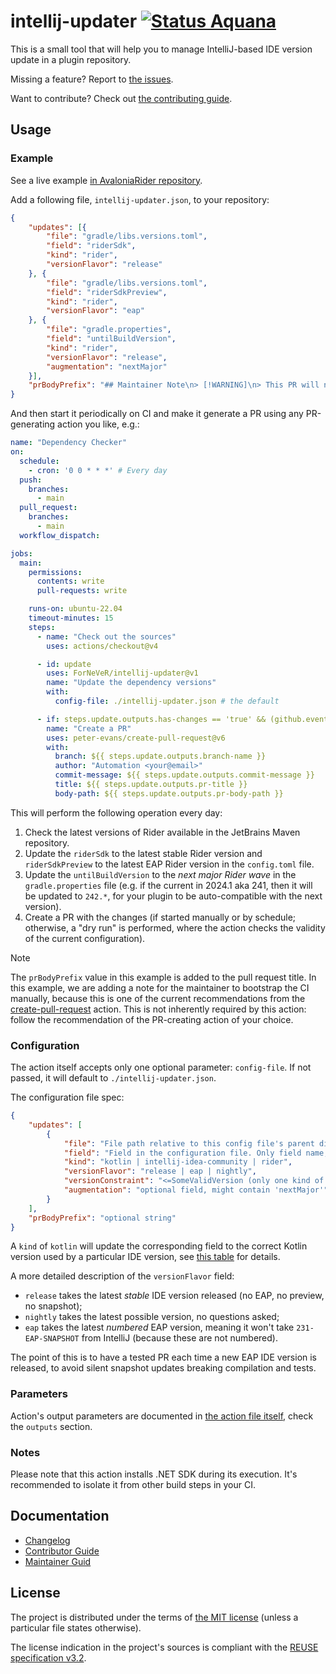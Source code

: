 <!--
SPDX-FileCopyrightText: 2024 Friedrich von Never <friedrich@fornever.me>

SPDX-License-Identifier: MIT
-->

intellij-updater [![Status Aquana][status-aquana]][andivionian-status-classifier]
================
This is a small tool that will help you to manage IntelliJ-based IDE version update in a plugin repository.

Missing a feature? Report to [the issues][issues].

Want to contribute? Check out [the contributing guide][docs.contributing].

Usage
-----
### Example
See a live example [in AvaloniaRider repository][example.avalonia-rider].

Add a following file, `intellij-updater.json`, to your repository:
```json
{
    "updates": [{
        "file": "gradle/libs.versions.toml",
        "field": "riderSdk",
        "kind": "rider",
        "versionFlavor": "release"
    }, {
        "file": "gradle/libs.versions.toml",
        "field": "riderSdkPreview",
        "kind": "rider",
        "versionFlavor": "eap"
    }, {
        "file": "gradle.properties",
        "field": "untilBuildVersion",
        "kind": "rider",
        "versionFlavor": "release",
        "augmentation": "nextMajor"
    }],
    "prBodyPrefix": "## Maintainer Note\n> [!WARNING]\n> This PR will not trigger CI by default. Please **close it and reopen manually** to trigger the CI.\n>\n> Unfortunately, this is a consequence of the current GitHub Action security model (by default, PRs created automatically aren't allowed to trigger other automation)."
}
```

And then start it periodically on CI and make it generate a PR using any PR-generating action you like, e.g.:
```yaml
name: "Dependency Checker"
on:
  schedule:
    - cron: '0 0 * * *' # Every day
  push:
    branches:
      - main
  pull_request:
    branches:
      - main
  workflow_dispatch:

jobs:
  main:
    permissions:
      contents: write
      pull-requests: write

    runs-on: ubuntu-22.04
    timeout-minutes: 15
    steps:
      - name: "Check out the sources"
        uses: actions/checkout@v4

      - id: update
        uses: ForNeVeR/intellij-updater@v1
        name: "Update the dependency versions"
        with:
          config-file: ./intellij-updater.json # the default

      - if: steps.update.outputs.has-changes == 'true' && (github.event_name == 'schedule' || github.event_name == 'workflow_dispatch')
        name: "Create a PR"
        uses: peter-evans/create-pull-request@v6
        with:
          branch: ${{ steps.update.outputs.branch-name }}
          author: "Automation <your@email>"
          commit-message: ${{ steps.update.outputs.commit-message }}
          title: ${{ steps.update.outputs.pr-title }}
          body-path: ${{ steps.update.outputs.pr-body-path }}
```

This will perform the following operation every day:
1. Check the latest versions of Rider available in the JetBrains Maven repository.
2. Update the `riderSdk` to the latest stable Rider version and `riderSdkPreview` to the latest EAP Rider version in the `config.toml` file.
3. Update the `untilBuildVersion` to the _next major Rider wave_ in the `gradle.properties` file (e.g. if the current in 2024.1 aka 241, then it will be updated to `242.*`, for your plugin to be auto-compatible with the next version).
4. Create a PR with the changes (if started manually or by schedule; otherwise, a "dry run" is performed, where the action checks the validity of the current configuration).

> [!NOTE]
> The `prBodyPrefix` value in this example is added to the pull request title. In this example, we are adding a note for the maintainer to bootstrap the CI manually, because this is one of the current recommendations from the [create-pull-request][] action. This is not inherently required by this action: follow the recommendation of the PR-creating action of your choice.

### Configuration
The action itself accepts only one optional parameter: `config-file`. If not passed, it will default to `./intellij-updater.json`.

The configuration file spec:
```json
{
    "updates": [
        {
            "file": "File path relative to this config file's parent directory. Accepts .toml or Java .properties files.",
            "field": "Field in the configuration file. Only field name, no sections or structure. Action includes an extremely simple parser for supported file formats and doesn't support any kind of disambiguation in case there are several identically-named properties.",
            "kind": "kotlin | intellij-idea-community | rider",
            "versionFlavor": "release | eap | nightly",
            "versionConstraint": "<=SomeValidVersion (only one kind of constraint is supported for now)",
            "augmentation": "optional field, might contain 'nextMajor'"
        }
    ],
    "prBodyPrefix": "optional string"
}
```

A `kind` of `kotlin` will update the corresponding field to the correct Kotlin version used by a particular IDE version, see [this table][intellij.kotlin] for details.

A more detailed description of the `versionFlavor` field:
- `release` takes the latest _stable_ IDE version released (no EAP, no preview, no snapshot);
- `nightly` takes the latest possible version, no questions asked;
- `eap` takes the latest _numbered_ EAP version, meaning it won't take `231-EAP-SNAPSHOT` from IntelliJ (because these are not numbered).

The point of this is to have a tested PR each time a new EAP IDE version is released, to avoid silent snapshot updates breaking compilation and tests.

### Parameters
Action's output parameters are documented in [the action file itself][action-yml], check the `outputs` section.


### Notes
Please note that this action installs .NET SDK during its execution. It's recommended to isolate it from other build steps in your CI.

Documentation
-------------
- [Changelog][docs.changelog]
- [Contributor Guide][docs.contributing]
- [Maintainer Guid][docs.maintaining]

License
-------
The project is distributed under the terms of [the MIT license][docs.license]
(unless a particular file states otherwise).

The license indication in the project's sources is compliant with the [REUSE specification v3.2][reuse.spec].

[action-yml]: action.yml
[andivionian-status-classifier]: https://andivionian.fornever.me/v1/#status-aquana-
[create-pull-request]: https://github.com/peter-evans/create-pull-request
[docs.changelog]: CHANGELOG.md
[docs.contributing]: CONTRIBUTING.md
[docs.license]: LICENSE.md
[docs.maintaining]: MAINTAINING.md
[example.avalonia-rider]: https://github.com/ForNeVeR/AvaloniaRider/blob/HEAD/.github/workflows/dependencies.yml
[intellij.kotlin]: https://plugins.jetbrains.com/docs/intellij/using-kotlin.html#kotlin-standard-library
[issues]: https://github.com/ForNeVeR/intellij-updater/issues
[reuse.spec]: https://reuse.software/spec-3.2/
[status-aquana]: https://img.shields.io/badge/status-aquana-yellowgreen.svg

